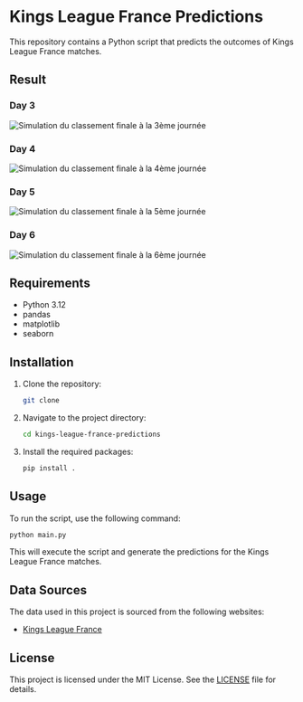 # Kings League France Predictions

This repository contains a Python script that predicts the outcomes of Kings League France matches.

## Result

### Day 3

![Simulation du classement finale à la 3ème journée](result/classement_kings_league_france_J3.png "Simulated final ranking after the 3rd day")

### Day 4

![Simulation du classement finale à la 4ème journée](result/classement_kings_league_france_J4.png "Simulated final ranking after the 4th day")

### Day 5

![Simulation du classement finale à la 5ème journée](result/classement_kings_league_france_J5.png "Simulated final ranking after the 5th day")

### Day 6

![Simulation du classement finale à la 6ème journée](result/classement_kings_league_france_J6.png "Simulated final ranking after the 6th day")

## Requirements

- Python 3.12
- pandas
- matplotlib
- seaborn

## Installation

1. Clone the repository:

   ```bash
   git clone
   ```

2. Navigate to the project directory:

   ```bash
   cd kings-league-france-predictions
   ```

3. Install the required packages:

   ```bash
   pip install .
   ```

## Usage

To run the script, use the following command:

```bash
python main.py
```

This will execute the script and generate the predictions for the Kings League France matches.

## Data Sources

The data used in this project is sourced from the following websites:

- [Kings League France](https://kingsleague.pro/fr/france)

## License

This project is licensed under the MIT License. See the [LICENSE](LICENSE) file for details.
